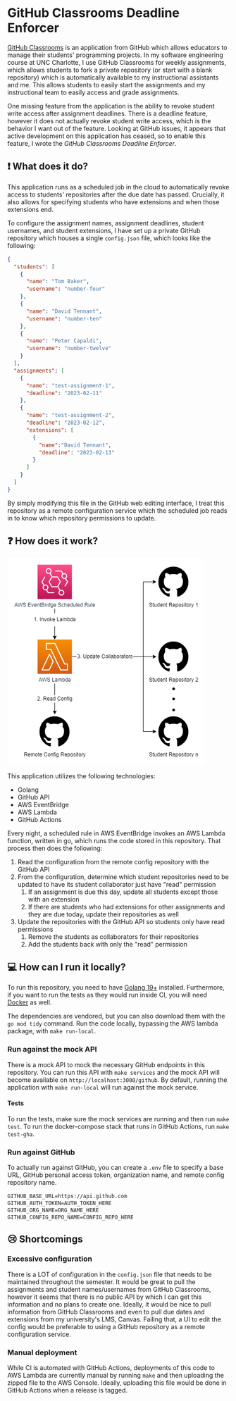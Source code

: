 # GitHub Classrooms Deadline Enforcer

[GitHub Classrooms](https://classroom.github.com/) is an application from GitHub which allows educators to manage their students' programming projects. In my software engineering course at UNC Charlotte, I use GitHub Classrooms for weekly assignments, which allows students to fork a private repository (or start with a blank repository) which is automatically available to my instructional assistants and me. This allows students to easily start the assignments and my instructional team to easily access and grade assignments.

One missing feature from the application is the ability to revoke student write access after assignment deadlines. There is a deadline feature, however it does not actually revoke student write access, which is the behavior I want out of the feature. Looking at GitHub issues, it appears that active development on this application has ceased, so to enable this feature, I wrote the *GitHub Classrooms Deadline Enforcer*.

## ❗ What does it do?

This application runs as a scheduled job in the cloud to automatically revoke access to students' repositories after the due date has passed. Crucially, it also allows for specifying students who have extensions and when those extensions end.

To configure the assignment names, assignment deadlines, student usernames, and student extensions, I have set up a private GitHub repository which houses a single `config.json` file, which looks like the following:

```json
{
  "students": [
    {
      "name": "Tom Baker",
      "username": "number-four"
    },
    {
      "name": "David Tennant",
      "username": "number-ten"
    },
    {
      "name": "Peter Capaldi",
      "username": "number-twelve"
    }
  ],
  "assignments": [
    {
      "name": "test-assignment-1",
      "deadline": "2023-02-11"
    },
    {
      "name": "test-assignment-2",
      "deadline": "2023-02-12",
      "extensions": [
        {
          "name":"David Tennant",
          "deadline": "2023-02-13"
        }
      ]
    }
  ]
}
```

By simply modifying this file in the GitHub web editing interface, I treat this repository as a remote configuration service which the scheduled job reads in to know which repository permissions to update.

## ❓ How does it work?

![Architectural Data Flow Diagram](static/dfd.png)

This application utilizes the following technologies:

- Golang
- GitHub API
- AWS EventBridge
- AWS Lambda
- GitHub Actions

Every night, a scheduled rule in AWS EventBridge invokes an AWS Lambda function, written in go, which runs the code stored in this repository. That process then does the following:

1. Read the configuration from the remote config repository with the GitHub API
2. From the configuration, determine which student repositories need to be updated to have its student collaborator just have "read" permission
    1. If an assignment is due this day, update all students except those with an extension
    2. If there are students who had extensions for other assignments and they are due today, update their repositories as well
3. Update the repositories with the GitHub API so students only have read permissions
    1. Remove the students as collaborators for their repositories
    2. Add the students back with only the "read" permission

## 💻 How can I run it locally?

To run this repository, you need to have [Golang 19+](https://go.dev/) installed. Furthermore, if you want to run the tests as they would run inside CI, you will need [Docker](https://www.docker.com/) as well.

The dependencies are vendored, but you can also download them with the `go mod tidy` command. Run the code locally, bypassing the AWS lambda package, with `make run-local`.

### Run against the mock API

There is a mock API to mock the necessary GitHub endpoints in this repository. You can run this API with `make services` and the mock API will become available on `http://localhost:3000/github`. By default, running the application with `make run-local` will run against the mock service.

#### Tests

To run the tests, make sure the mock services are running and then run `make test`. To run the docker-compose stack that runs in GitHub Actions, run `make test-gha`.

### Run against GitHub

To actually run against GitHub, you can create a `.env` file to specify a base URL, GitHub personal access token, organization name, and remote config repository name.

```
GITHUB_BASE_URL=https://api.github.com
GITHUB_AUTH_TOKEN=AUTH_TOKEN_HERE
GITHUB_ORG_NAME=ORG_NAME_HERE
GITHUB_CONFIG_REPO_NAME=CONFIG_REPO_HERE
```

## 😢 Shortcomings

### Excessive configuration

There is a LOT of configuration in the `config.json` file that needs to be maintained throughout the semester. It would be great to pull the assignments and student names/usernames from GitHub Classrooms, however it seems that there is no public API by which I can get this information and no plans to create one. Ideally, it would be nice to pull information from GitHub Classrooms and even to pull due dates and extensions from my university's LMS, Canvas. Failing that, a UI to edit the config would be preferable to using a GitHub repository as a remote configuration service.

### Manual deployment

While CI is automated with GitHub Actions, deployments of this code to AWS Lambda are currently manual by running `make` and then uploading the zipped file to the AWS Console. Ideally, uploading this file would be done in GitHub Actions when a release is tagged.
